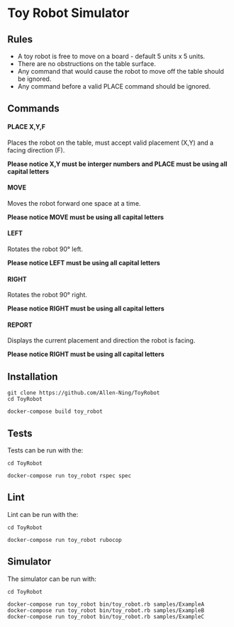 # Toy Robot Simulator



## Rules

- A toy robot is free to move on a board - default 5 units x 5 units.
- There are no obstructions on the table surface.
- Any command that would cause the robot to move off the table should be ignored.
- Any command before a valid PLACE command should be ignored.

## Commands

#### PLACE X,Y,F

Places the robot on the table, must accept valid placement (X,Y) and a facing direction (F).</br> 

**Please notice X,Y must be interger numbers and PLACE must be using all capital letters** 

#### MOVE

Moves the robot forward one space at a time.<br/>

**Please notice MOVE must be using all capital letters**

#### LEFT

Rotates the robot 90° left.<br/>

**Please notice LEFT must be using all capital letters**

#### RIGHT

Rotates the robot 90° right.<br/>

**Please notice RIGHT must be using all capital letters**

#### REPORT

Displays the current placement and direction the robot is facing.<br/>

**Please notice RIGHT must be using all capital letters**

## Installation

```
git clone https://github.com/Allen-Ning/ToyRobot
cd ToyRobot

docker-compose build toy_robot
```

## Tests
Tests can be run with the:

```
cd ToyRobot

docker-compose run toy_robot rspec spec
```
## Lint
Lint can be run with the:

```
cd ToyRobot

docker-compose run toy_robot rubocop
```

## Simulator

The simulator can be run with:

```
cd ToyRobot

docker-compose run toy_robot bin/toy_robot.rb samples/ExampleA
docker-compose run toy_robot bin/toy_robot.rb samples/ExampleB
docker-compose run toy_robot bin/toy_robot.rb samples/ExampleC
```

